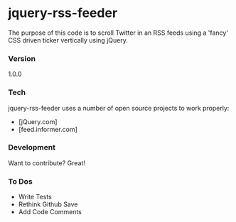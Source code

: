 # jquery-rss-feeder

The purpose of this code is to scroll Twitter in an RSS feeds using a 'fancy' CSS driven ticker vertically using jQuery. 

### Version
1.0.0

### Tech

jquery-rss-feeder uses a number of open source projects to work properly:

  - [jQuery.com]
  - [feed.informer.com]

### Development

Want to contribute? Great!


### To Dos

  - Write Tests
  - Rethink Github Save
  - Add Code Comments


